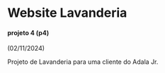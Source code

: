# Website Lavanderia

#### projeto 4 (p4)
(02/11/2024)

Projeto de Lavanderia para uma cliente do Adala Jr.
